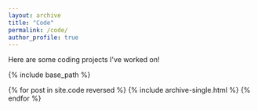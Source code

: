 ```yaml
---
layout: archive
title: "Code"
permalink: /code/
author_profile: true
---
```


Here are some coding projects I've worked on!

<!-- {% if site.author.github %}
  I have a GitHub! Poggers!
{% endif %} -->

{% include base_path %}

{% for post in site.code reversed %}
  {% include archive-single.html %}
{% endfor %}
